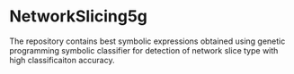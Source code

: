 # NetworkSlicing5g
The repository contains best symbolic expressions obtained using genetic programming symbolic classifier for detection of network  slice type with high classificaiton accuracy. 
